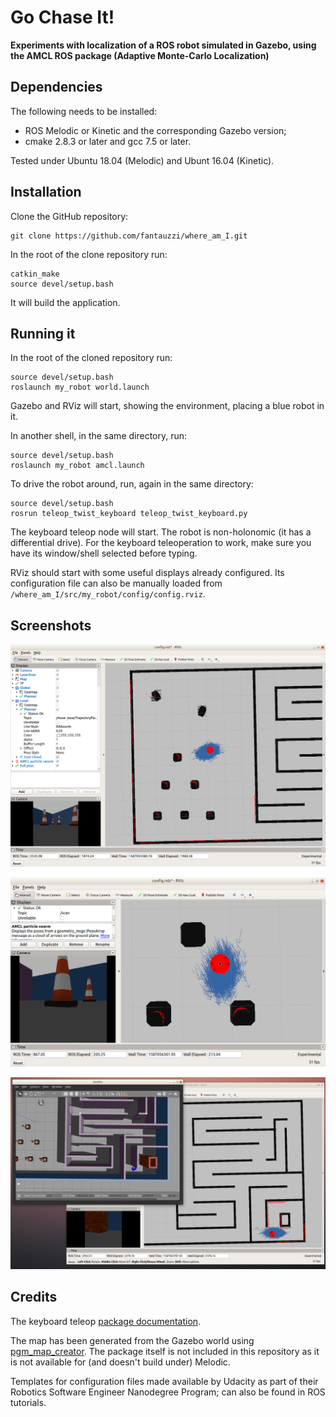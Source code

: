 # Go Chase It!
**Experiments with localization of a ROS robot simulated in Gazebo, using the AMCL ROS package (Adaptive Monte-Carlo Localization)**
 
## Dependencies
The following needs to be installed:
- ROS Melodic or Kinetic and the corresponding Gazebo version;
- cmake 2.8.3 or later and gcc 7.5 or later.

Tested under Ubuntu 18.04 (Melodic) and Ubunt 16.04 (Kinetic).
 
 ## Installation
Clone the GitHub repository:
```shell script
git clone https://github.com/fantauzzi/where_am_I.git
```
In the root of the clone repository run:
```shell script
catkin_make
source devel/setup.bash
```
It will build the application.

## Running it

In the root of the cloned repository run:
```shell script
source devel/setup.bash
roslaunch my_robot world.launch 
```
Gazebo and RViz will start, showing the environment, placing a blue robot in it.
  
In another shell, in the same directory, run:
```shell script
source devel/setup.bash
roslaunch my_robot amcl.launch 
```

To drive the robot around, run, again in the same directory:
```shell script
source devel/setup.bash
rosrun teleop_twist_keyboard teleop_twist_keyboard.py
```

The keyboard teleop node will start. The robot is non-holonomic (it has a differential drive). For the keyboard teleoperation to work, make sure you have its window/shell selected before typing.

RViz should start with some useful displays already configured. Its configuration file can also be manually loaded from `/where_am_I/src/my_robot/config/config.rviz`.

## Screenshots

![Screenshot](rviz.png "The robot in RViz with its AMCL particle swarm")

![Screenshot](swarm.png "The robot in RViz with its AMCL particle swarm")

![Screenshot](rviz_and_gazebo.png "The robot localized in the labyrinth")


## Credits
The keyboard teleop [package documentation](http://wiki.ros.org/teleop_twist_keyboard).

The map has been generated from the Gazebo world using [pgm_map_creator](https://github.com/udacity/pgm_map_creator). The package itself is not included in this repository as it is not available for (and doesn't build under) Melodic.

Templates for configuration files made available by Udacity as part of their Robotics Software Engineer Nanodegree Program; can also be found in ROS tutorials.